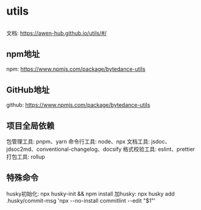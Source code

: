 # utils

##
文档: https://awen-hub.github.io/utils/#/

## npm地址
npm: https://www.npmjs.com/package/bytedance-utils

## GitHub地址
github: https://www.npmjs.com/package/bytedance-utils
## 项目全局依赖
包管理工具: pnpm、yarn
命令行工具: node、npx
文档工具: jsdoc、jdsoc2md、conventional-changelog、docsify
格式校验工具: eslint、prettier
打包工具: rollup

## 特殊命令
husky初始化: npx husky-init && npm install 
加husky: npx husky add .husky/commit-msg 'npx --no-install commitlint --edit "$1"'
